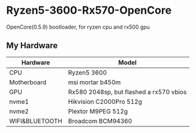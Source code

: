 # Ryzen5-3600-Rx570-OpenCore
OpenCore(0.5.9) bootloader, for ryzen cpu and rx500 gpu
## My Hardware
| Hardware                       | Model                                                          |
| -------------------------- | -------------------------------------------------------------- |
| CPU                        | Ryzen5 3600                                                    |
| Motherboard                       | msi mortar b450m                                                    |
| GPU                       | Rx580 2048sp, but flashed a rx570 vbios                      |
| nvme1  | Hikvision C2000Pro 512g                                     |
| nvme2 | Plextor M9PEG  512g                                              |
| WIFI&BLUETOOTH                       | Broadcom BCM94360           |


